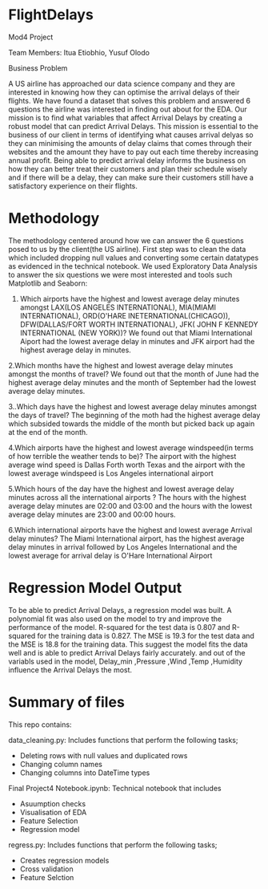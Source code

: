 # FlightDelays
 

Mod4 Project

Team Members: Itua Etiobhio, Yusuf Olodo

Business Problem

A US airline has approached our data science company and they are interested in knowing how they can optimise the arrival delays of their flights. We have found a dataset that solves this problem and answered 6 questions the airline was interested in finding out about for the EDA. Our mission is to find what variables that affect Arrival Delays by creating a robust model that can predict Arrival Delays. This mission is essential to the business of our client in terms of identifying what causes arrival delyas so they can minimising the amounts of delay claims that comes through their websites and the amount they have to pay out each time thereby increasing annual profit. Being able to predict arrival delay informs the business on how they can better treat their customers and plan their schedule wisely and if there will be a delay, they can make sure their customers still have a satisfactory experience on their flights.

    
# Methodology

The methodology centered around how we can answer the 6 questions posed to us by the client(the US airline). First step was to clean the data which included dropping null values and converting some certain datatypes as evidenced in the technical notebook.
We used Exploratory Data Analysis to answer the six questions we were most interested and tools such Matplotlib and Seaborn:
1. Which airports have the highest and lowest average delay minutes amongst LAX(LOS ANGELES INTERNATIONAL), MIA(MIAMI INTERNATIONAL), ORD(O'HARE INETERNATIONAL(CHICAGO)), DFW(DALLAS/FORT WORTH INTERNATIONAL), JFK( JOHN F KENNEDY INTERNATIONAL (NEW YORK))?
We found out that Miami International Aiport had the lowest average delay in minutes and JFK airport had the highest average delay in minutes.

2.Which months have the highest and lowest average delay minutes amongst the months of travel?
We found out that the month of June had the highest average delay minutes and the month of September had the lowest average delay minutes.

3..Which days have the highest and lowest average delay minutes amongst the days of travel?
The beginning of the moth had the highest average delay which subsided towards the middle of the month but picked back up again at the end of the month.

4.Which airports have the highest and lowest average windspeed(in terms of how terrible the weather tends to be)?
The airport with the highest average wind speed is Dallas Forth worth Texas and the airport with the lowest average windspeed is Los Angeles international airport

5.Which hours of the day have the highest and lowest average delay minutes across all the international airports ?
The hours with the highest average delay minutes are 02:00 and 03:00 and the hours with the lowest average delay minutes are 23:00 and 00:00 hours.

6.Which international airports have the highest and lowest average Arrival delay minutes?
The Miami International airport, has the highest average delay minutes in arrival followed by Los Angeles International and the lowest average for arrival delay is O'Hare International Airport

# Regression Model Output 

To be able to predict Arrival Delays, a regression model was built. A polynomial fit was also used on the model to try and improve the performance of the model. R-squared for the test data is 0.807 and R-squared for the training data is 0.827. The MSE is 19.3 for the test data and the MSE is 18.8 for the training data. This suggest the model fits the data well and is able to predict Arrival Delays fairly accurately. and out of the variabls used in the model, Delay_min ,Pressure ,Wind ,Temp ,Humidity influence the Arrival Delays the most.   

# Summary of files

This repo contains:

data_cleaning.py: Includes functions that perform the following tasks;
- Deleting rows with null values and duplicated rows
- Changing column names 
- Changing columns into DateTime types
 
Final Project4 Notebook.ipynb: Technical notebook that includes 
- Asuumption checks
- Visualisation of EDA
- Feature Selection 
- Regression model

regress.py: Includes functions that perform the following tasks;
- Creates regression models
- Cross validation 
- Feature Selction
